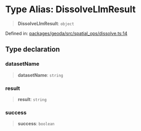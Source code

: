 # Type Alias: DissolveLlmResult

> **DissolveLlmResult**: `object`

Defined in: [packages/geoda/src/spatial\_ops/dissolve.ts:14](https://github.com/GeoDaCenter/openassistant/blob/2cb8f20a901f3385efeb40778248119c5e49db78/packages/geoda/src/spatial_ops/dissolve.ts#L14)

## Type declaration

### datasetName

> **datasetName**: `string`

### result

> **result**: `string`

### success

> **success**: `boolean`
